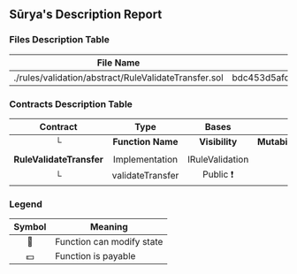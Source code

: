 ## Sūrya's Description Report

### Files Description Table


|  File Name  |  SHA-1 Hash  |
|-------------|--------------|
| ./rules/validation/abstract/RuleValidateTransfer.sol | bdc453d5afd57fde0c8ca1baffc05c6ed4cb6d20 |


### Contracts Description Table


|  Contract  |         Type        |       Bases      |                  |                 |
|:----------:|:-------------------:|:----------------:|:----------------:|:---------------:|
|     └      |  **Function Name**  |  **Visibility**  |  **Mutability**  |  **Modifiers**  |
||||||
| **RuleValidateTransfer** | Implementation | IRuleValidation |||
| └ | validateTransfer | Public ❗️ |   |NO❗️ |


### Legend

|  Symbol  |  Meaning  |
|:--------:|-----------|
|    🛑    | Function can modify state |
|    💵    | Function is payable |
